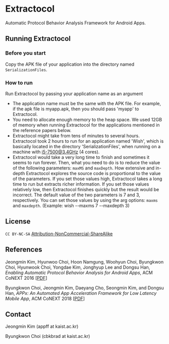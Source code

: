 # Extractocol
Automatic Protocol Behavior Analysis Framework for Android Apps.


## Running Extractocol
### Before you start
Copy the APK file of your application into the directory named `SerializationFiles`.

### How to run
Run Extractocol by passing your application name as an argument

* The application name must be the same with the APK file. For example, if the apk file is myapp.apk, then you should pass 'myapp' to Extractocol.
* You need to allocate enough memory to the heap space. We used 12GB of memory when running Extractocol for the applications mentioned in the reference papers below.
* Extractocol might take from tens of minutes to several hours. Extractocol took 2 hours to run for an application named 'Wish', which is basically located in the directory 'SerializationFiles', when running on a machine with i5-7500@3.4GHz (4 cores).
* Extractocol would take a very long time to finish and sometimes it seems to run forever. Then, what you need to do is to reduce the value of the following parameters: `maxMS` and `maxDepth`. How extensive and in-depth Extractocol explores the source code is proportional to the value of the parameters. If you set those values high, Extractocol takes a long time to run but extracts richer information. If you set those values relatively low, then Extractocol finishes quickly but the result would be incorrect. The default value of the two parameters is 7 and 3, respectively. You can set those values by using the arg options: `maxms` and `maxdepth`. (Example: wish --maxms 7 --maxdepth 3)


## License
<code>CC BY-NC-SA</code> <a href="https://github.com/idleberg/Creative-Commons-Markdown/blob/spaces/4.0/by-nc-sa.markdown">Attribution-NonCommercial-ShareAlike</a>

## References

Jeongmin Kim, Hyunwoo Choi, Hoon Namgung, Woohyun Choi, Byungkwon Choi, Hyunwook Choi, Yongdae Kim, Jonghyup Lee  and Dongsu Han, <i>Enabling Automatic Protocol Behavior Analysis for Android Apps</i>, ACM CoNEXT 2016 [<a href="http://ina.kaist.ac.kr/~dongsuh/paper/kim-conext16.pdf" target="_blank">PDF</a>]

Byungkwon Choi, Jeongmin Kim, Daeyang Cho, Seongmin Kim, and Dongsu Han, <i>APPx: An Automated App Acceleration Framework for Low Latency Mobile App</i>, ACM CoNEXT 2018 [<a href="http://ina.kaist.ac.kr/~brad/appx.pdf" target="_blank">PDF</a>]


## Contact
Jeongmin Kim (appff at kaist.ac.kr)

Byungkwon Choi (cbkbrad at kaist.ac.kr)
